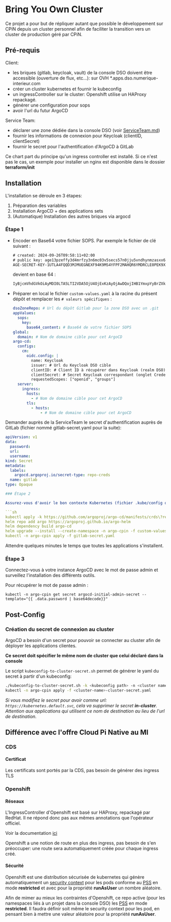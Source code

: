 # Bring You Own Cluster

Ce projet a pour but de répliquer autant que possible le développement sur CPiN depuis un cluster personnel afin de faciliter la transition vers un cluster de production géré par CPiN.

## Pré-requis

Client:

- les briques (gitlab, keycloak, vault) de la console DSO doivent être accessible (ouverture de flux, etc...): sur OVH *.apps.dso.numerique-interieur.com
- créer un cluster kubernetes et fournir le kubeconfig
- un ingressController sur le cluster: Openshift utilise un HAProxy repackagé.
- générer une configuration pour sops
- avoir l'url du futur ArgoCD

Service Team:

- déclarer une zone dédiée dans la console DSO (voir [ServiceTeam.md](ServiceTeam.md))
- fournir les informations de connexion pour Keycloak (clientID, clientSecret)
- fournir le secret pour l'authentification d'ArgoCD à GitLab

Ce chart part du principe qu'un ingress controller est installé. Si ce n'est pas le cas, un exemple pour installer un nginx est disponible dans le dossier **terraform/init**

## Installation

L'installation se déroule en 3 étapes:

1. Préparation des variables
2. Installation ArgoCD + des applications sets
3. (Automatique) Installation des autres briques via argocd

### Étape 1

- Encoder en Base64 votre fichier SOPS. Par exemple le fichier de clé suivant :

  ```txt
  # created: 2024-09-26T09:58:11+02:00
  # public key: age13pzeffy3d4mrfzy3n6mc03v5secs57n0jju5vndhynmzasxx63lq33y3gm
  AGE-SECRET-KEY-1UTLA4FQQD3MJMUEGNEXF94K9MS4YFPF2MAHQR6YMDRCLE0PEK9XSQKQE4T
  ```

  devient en base 64 :

  ```txt
  IyBjcmVhdGVkOiAyMDI0LTA5LTI2VDA5OjU4OjExKzAyOjAwDQojIHB1YmxpYyBrZXk6IGFnZTEzcHplZmZ5M2Q0bXJmenkzbjZtYzAzdjVzZWNzNTduMGpqdTV2bmRoeW5temFzeHg2M2xxMzN5M2dtDQpBR0UtU0VDUkVULUtFWS0xVVRMQTRGUVFEM01KTVVFR05FWEY5NEs5TVM0WUZQRjJNQUhRUjZZTURSQ0xFMFBFSzlYU1FLUUU0VA==
  ```

- Préparer en local le fichier `custom-values.yaml` à la racine du présent dépôt et remplacer les `# valeurs spécifiques` :

  ```yaml
  dsoZoneRepo: # Url du dépôt Gitlab pour la zone DSO avec un .git
  appValues:
    sops:
      key:
        base64_content: # Base64 de votre fichier SOPS
  global:
    domain: # Nom de domaine cible pour cet ArgoCD
  argo-cd:
    configs:
      cm:
        oidc.config: |
          name: Keycloak
          issuer: # Url du Keycloak DSO cible
          clientID: # Client ID à récupérer dans Keycloak (realm DSO)
          clientSecret: # Secret Keycloak correspondant (onglet Credentials)
          requestedScopes: ["openid", "groups"]
    server:
      ingress:
        hosts:
          - # Nom de domaine cible pour cet ArgoCD
        tls:
          - hosts:
              - # Nom de domaine cible pour cet ArgoCD
  ```

Demander auprès de la ServiceTeam le secret d'authentification auprès de GitLab (fichier nommé gitlab-secret.yaml pour la suite):

```yaml
apiVersion: v1
data:
  password: 
  url: 
  username: 
kind: Secret
metadata:
  labels:
    argocd.argoproj.io/secret-type: repo-creds
  name: gitlab
type: Opaque

### Étape 2

Assurez-vous d'avoir le bon contexte Kubernetes (fichier .kube/config ou variable d'environnement KUBECONFIG) et lancez les commandes suivantes :

```sh
kubectl apply -k https://github.com/argoproj/argo-cd/manifests/crds\?ref\=stable
helm repo add argo https://argoproj.github.io/argo-helm
helm dependency build argo-cd
helm upgrade --install --create-namespace -n argo-cpin -f custom-values.yaml argocd argo-cd
kubectl -n argo-cpin apply -f gitlab-secret.yaml
```

Attendre quelques minutes le temps que toutes les applications s'installent.

### Étape 3

Connectez-vous à votre instance ArgoCD avec le mot de passe admin et surveillez l'installation des différents outils.

Pour récupérer le mot de passe admin :

```shell
kubectl -n argo-cpin get secret argocd-initial-admin-secret --template="{{ .data.password | base64decode}}"
```

## Post-Config

### Création du secret de connexion au cluster

ArgoCD a besoin d'un secret pour pouvoir se connecter au cluster afin de déployer les applications clientes.

**Ce secret doit spécifier le même nom de cluster que celui déclaré dans la console**

Le script `kubeconfig-to-cluster-secret.sh` permet de générer le yaml du secret à partir d'un kubeconfig:

```sh
./kubeconfig-to-cluster-secret.sh -k <kubeconfig path> -n <cluster name> [-c <context_name>] [-i <https://cluster_api_ip:443>]
kubectl -n argo-cpin apply -f <cluster-name>-cluster-secret.yaml
```

*Si vous modifiez le secret pour avoir comme url: `https://kubernetes.default.svc`, cela va supprimer le secret **in-cluster**. Attention aux applications qui utilisent ce nom de destination au lieu de l'url de destination.*

## Différence avec l'offre Cloud Pi Native au MI

### CDS

#### Certificat

Les certificats sont portés par la CDS, pas besoin de générer des ingress TLS

### Openshift

#### Réseaux

L'IngressController d'Openshift est basé sur HAProxy, repackagé par RedHat. Il ne répond donc pas aux mêmes annotations que l'opérateur officiel.

Voir la documentation [ici](https://docs.openshift.com/container-platform/4.15/networking/routes/route-configuration.html#nw-route-specific-annotations_route-configuration)

Openshift a une notion de route en plus des ingress, pas besoin de s'en préoccuper: une route sera automatiquement créée pour chaque ingress créé.

#### Sécurité

Openshift est une distribution sécurisée de kubernetes qui génère automatiquement un [security context](https://kubernetes.io/docs/tasks/configure-pod-container/security-context/) pour les pods conforme au [PSS](https://kubernetes.io/docs/concepts/security/pod-security-standards/) en mode **restricted** et avec pour la propriété **runAsUser** un nombre aléatoire.

Afin de mimer au mieux les contraintes d'Openshift, ce repo active (pour les namespaces liés à un projet dans la console DSO) les [PSS](https://kubernetes.io/docs/concepts/security/pod-security-standards/) en mode **restricted**. Il faudra définir soit même le security context pour les pod, en pensant bien à mettre une valeur aléatoire pour la propriété **runAsUser**.
